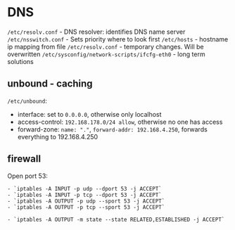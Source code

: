 # DNS

`/etc/resolv.conf` - DNS resolver: identifies DNS name server
`/etc/nsswitch.conf` - Sets priority where to look first
`/etc/hosts` - hostname ip mapping from file
`/etc/resolv.conf` - temporary changes. Will be overwritten
`/etc/sysconfig/network-scripts/ifcfg-eth0` - long term solutions

## unbound - caching
`/etc/unbound`:
 - interface: set to `0.0.0.0`, otherwise only localhost
 - access-control: `192.168.178.0/24 allow`, otherwise no one has access
 - forward-zone: `name: "."`, `forward-addr: 192.168.4.250`, forwards everything to 192.168.4.250

## firewall
Open port 53:

    - `iptables -A INPUT -p udp --dport 53 -j ACCEPT`
    - `iptables -A INPUT -p tcp --dport 53 -j ACCEPT`
    - `iptables -A OUTPUT -p udp --sport 53 -j ACCEPT`
    - `iptables -A OUTPUT -p tcp --sport 53 -j ACCEPT`

    - `iptables -A OUTPUT -m state --state RELATED,ESTABLISHED -j ACCEPT`

